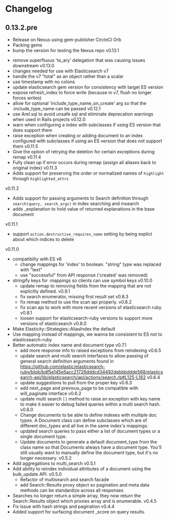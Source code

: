 Changelog
=========
## 0.13.2.pre
  * Release on Nexus using gem-publisher CircleCI Orb
  * Packing gems
  * bump the version for testing the Nexus repo
v0.13.1
  - remove superfluous 'to_ary' delegation that was causing issues downstream
v0.13.0
  - changes needed for use with Elasticsearch v7
  - handle the v7 "total" as an object rather than a scalar
  - use timestamp with no colons
  - update elasticsearch gem version for consistency with target ES version
  - expose refresh_index to force write (because in v7, flush no longer forces writes)
  - allow for optional 'include_type_name_on_create' arg so that the :include_type_name can be passed
v0.12.1
  - use Arel.sql to avoid unsafe sql and eliminate deprecation warnings when used in Rails projects
v0.12.0
  - warn when configuring a index with subclasses if using ES version that does support them
  - raise exception when creating or adding document to an index configured with subclasses if using
     an ES version that does not support them
v0.11.5
 - Give the option of retrying the deletion for certain exceptions during remap
v0.11.4
 - Fully clean up if error occurs during remap (assign all aliases back to original index)
v0.11.3
 - Adds support for preserving the order or normalized names of `highlight` through `highlighted_attrs`

v0.11.2
 - Adds support for passing arguments to Search definition through `search(query, search_args)` in index searching and msearch
 - adds _explanation to hold value of returned explanations in the base document

v0.11.1
  - support `action.destructive_requires_name` setting by being explict about which indices to delete

v0.11.0
  - compatibilty with ES v6
    - change mappings for 'index' to boolean. "string" type was replaced with "text"
    - use "successful" from API response ('created' was removed)
  - stringify keys for :mappings so clients can use symbol keys
v0.10.0
	- update remap to removing fields from the mapping that are not explicitly
	defined.
v0.9.1
	- fix search enumerator, missing first result set
v0.8.3
	- fix remap method to use the scan api properly.
v0.8.2
	- fix scan api to work with more recent versions of elasticsearch ruby.
v0.8.1
	- loosen support for elasticsearch-ruby versions to support more versions of
	elasticsearch
v0.8.0
 - Make Elasticity::Strategies::AliasIndex the default
 - Use mapping instead of mappings, we wanna be consistent to ES not to elasticsearch-ruby
 - Better automatic index name and document type
v0.7.1
	- add more response info to raised exceptions from reindexing
v0.6.5
	- update search and multi search interfaces to allow passing of general
	search definition arguments found in https://github.com/elastic/elasticsearch-ruby/blob/bdf5e145e5acc21726dddcd34492debbbddde568/elasticsearch-api/lib/elasticsearch/api/actions/search.rb#L125-L162
v0.6.4
	- update suggestions to pull from the proper key
v0.6.3
	- add next_page and previous_page to be compatible with will_paginate
	interface
v0.6.2
	- update multi search `[]` method to raise an exception with key name to
	make it easier to debug failed queries within a multi search hash.
v0.6.0
	- Change documents to be able to define indexes with multiple doc types.  A
	Document class can define subclasses which are of different doc_types and
	all live in the same index's mappings.
	- updated search queries to pass either a list of document types or a single
	document type.
	- Update documents to generate a default document_type from the class name
	so that Documents always have a document type. You'll still usually want to
	manually define the document type, but it's no longer necessary.
v0.5.2
  - Add aggregations to multi_search
v0.5.1
  - Add ability to reindex individual attributes of a document using the
  bulk_update API.
v0.5.0
	- Refactor of multisearch and search facade
	- add Search::Results proxy object so pagination and meta data methods can
	be standardize across all responses
  - Searches no longer return a simple array, they now return the
  Search::Results object which proxies array and is enumerable.
v0.4.5
  - Fix issue with hash strings and pagination
v0.4.4
  - Added support for surfacing document _score on query results.
